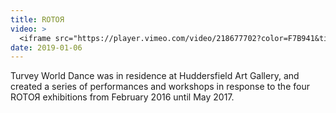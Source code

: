 ```yaml
---
title: ROTOЯ
video: >
  <iframe src="https://player.vimeo.com/video/218677702?color=F7B941&title=0&byline=0&portrait=0" width="640" height="360" frameborder="0" allow="autoplay; fullscreen" allowfullscreen></iframe>
date: 2019-01-06
---
```

Turvey World Dance was in residence at Huddersfield Art Gallery, and created a series of performances and workshops in response to the four ROTOЯ exhibitions from February 2016 until May 2017.
